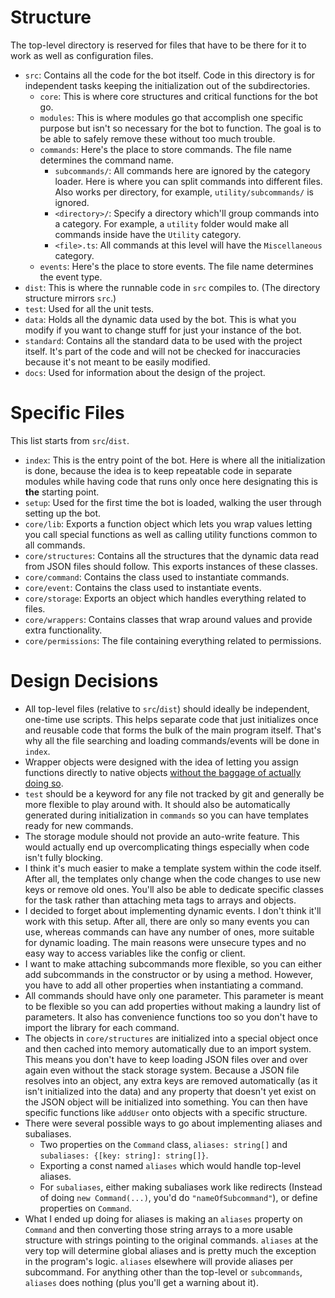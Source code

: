 # Structure
The top-level directory is reserved for files that have to be there for it to work as well as configuration files.
- `src`: Contains all the code for the bot itself. Code in this directory is for independent tasks keeping the initialization out of the subdirectories.
	- `core`: This is where core structures and critical functions for the bot go.
	- `modules`: This is where modules go that accomplish one specific purpose but isn't so necessary for the bot to function. The goal is to be able to safely remove these without too much trouble.
	- `commands`: Here's the place to store commands. The file name determines the command name.
		- `subcommands/`: All commands here are ignored by the category loader. Here is where you can split commands into different files. Also works per directory, for example, `utility/subcommands/` is ignored.
		- `<directory>/`: Specify a directory which'll group commands into a category. For example, a `utility` folder would make all commands inside have the `Utility` category.
		- `<file>.ts`: All commands at this level will have the `Miscellaneous` category.
	- `events`: Here's the place to store events. The file name determines the event type.
- `dist`: This is where the runnable code in `src` compiles to. (The directory structure mirrors `src`.)
- `test`: Used for all the unit tests.
- `data`: Holds all the dynamic data used by the bot. This is what you modify if you want to change stuff for just your instance of the bot.
- `standard`: Contains all the standard data to be used with the project itself. It's part of the code and will not be checked for inaccuracies because it's not meant to be easily modified.
- `docs`: Used for information about the design of the project.

# Specific Files
This list starts from `src`/`dist`.
- `index`: This is the entry point of the bot. Here is where all the initialization is done, because the idea is to keep repeatable code in separate modules while having code that runs only once here designating this is **the** starting point.
- `setup`: Used for the first time the bot is loaded, walking the user through setting up the bot.
- `core/lib`: Exports a function object which lets you wrap values letting you call special functions as well as calling utility functions common to all commands.
- `core/structures`: Contains all the structures that the dynamic data read from JSON files should follow. This exports instances of these classes.
- `core/command`: Contains the class used to instantiate commands.
- `core/event`: Contains the class used to instantiate events.
- `core/storage`: Exports an object which handles everything related to files.
- `core/wrappers`: Contains classes that wrap around values and provide extra functionality.
- `core/permissions`: The file containing everything related to permissions.

# Design Decisions
- All top-level files (relative to `src`/`dist`) should ideally be independent, one-time use scripts. This helps separate code that just initializes once and reusable code that forms the bulk of the main program itself. That's why all the file searching and loading commands/events will be done in `index`.
- Wrapper objects were designed with the idea of letting you assign functions directly to native objects [without the baggage of actually doing so](https://developer.mozilla.org/en-US/docs/Web/JavaScript/The_performance_hazards_of__%5B%5BPrototype%5D%5D_mutation).
- `test` should be a keyword for any file not tracked by git and generally be more flexible to play around with. It should also be automatically generated during initialization in `commands` so you can have templates ready for new commands.
- The storage module should not provide an auto-write feature. This would actually end up overcomplicating things especially when code isn't fully blocking.
- I think it's much easier to make a template system within the code itself. After all, the templates only change when the code changes to use new keys or remove old ones. You'll also be able to dedicate specific classes for the task rather than attaching meta tags to arrays and objects.
- I decided to forget about implementing dynamic events. I don't think it'll work with this setup. After all, there are only so many events you can use, whereas commands can have any number of ones, more suitable for dynamic loading. The main reasons were unsecure types and no easy way to access variables like the config or client.
- I want to make attaching subcommands more flexible, so you can either add subcommands in the constructor or by using a method. However, you have to add all other properties when instantiating a command.
- All commands should have only one parameter. This parameter is meant to be flexible so you can add properties without making a laundry list of parameters. It also has convenience functions too so you don't have to import the library for each command.
- The objects in `core/structures` are initialized into a special object once and then cached into memory automatically due to an import system. This means you don't have to keep loading JSON files over and over again even without the stack storage system. Because a JSON file resolves into an object, any extra keys are removed automatically (as it isn't initialized into the data) and any property that doesn't yet exist on the JSON object will be initialized into something. You can then have specific functions like `addUser` onto objects with a specific structure.
- There were several possible ways to go about implementing aliases and subaliases.
	- Two properties on the `Command` class, `aliases: string[]` and `subaliases: {[key: string]: string[]}`.
	- Exporting a const named `aliases` which would handle top-level aliases.
	- For `subaliases`, either making subaliases work like redirects (Instead of doing `new Command(...)`, you'd do `"nameOfSubcommand"`), or define properties on `Command`.
- What I ended up doing for aliases is making an `aliases` property on `Command` and then converting those string arrays to a more usable structure with strings pointing to the original commands. `aliases` at the very top will determine global aliases and is pretty much the exception in the program's logic. `aliases` elsewhere will provide aliases per subcommand. For anything other than the top-level or `subcommands`, `aliases` does nothing (plus you'll get a warning about it).
